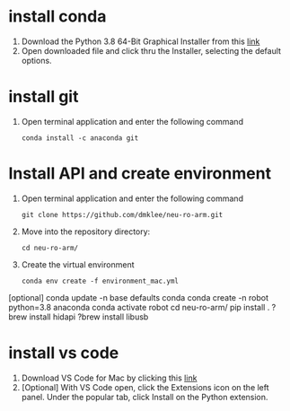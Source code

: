 # install conda
1. Download the Python 3.8 64-Bit Graphical Installer from this [link](https://www.anaconda.com/products/individual)
2. Open downloaded file and click thru the Installer, selecting the default options.

# install git
1. Open terminal application and enter the following command
	```
	conda install -c anaconda git
	```

# Install API and create environment
1. Open terminal application and enter the following command
	```
	git clone https://github.com/dmklee/neu-ro-arm.git
	```
2. Move into the repository directory:
	```
	cd neu-ro-arm/
	```
3. Create the virtual environment
	```
	conda env create -f environment_mac.yml
	```

[optional] conda update -n base defaults conda
conda create -n robot python=3.8 anaconda
conda activate robot
cd neu-ro-arm/
pip install .
?brew install hidapi
?brew install libusb

# install vs code
1. Download VS Code for Mac by clicking this [link](https://code.visualstudio.com/download)
2. [Optional] With VS Code open, click the Extensions icon on the left panel.  Under the popular tab, click Install on the Python extension.
